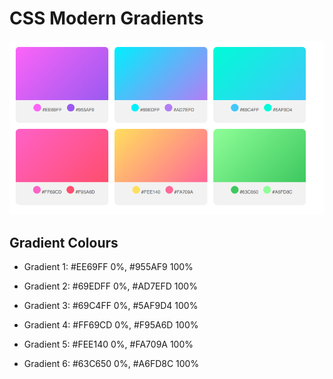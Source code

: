 # CSS Modern Gradients

![screenshot](screenshot.png)

## Gradient Colours

* Gradient 1: #EE69FF 0%, #955AF9 100%

* Gradient 2: #69EDFF 0%, #AD7EFD 100%

* Gradient 3: #69C4FF 0%, #5AF9D4 100%

* Gradient 4: #FF69CD 0%, #F95A6D 100%

* Gradient 5: #FEE140 0%, #FA709A 100%

* Gradient 6: #63C650 0%, #A6FD8C 100%
